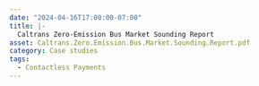 ```yaml
---
date: "2024-04-16T17:00:00-07:00"
title: |-
  Caltrans Zero-Emission Bus Market Sounding Report
asset: Caltrans.Zero.Emission.Bus.Market.Sounding.Report.pdf
category: Case studies
tags:
  - Contactless Payments
---
```

